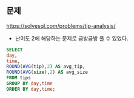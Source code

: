 ## 문제
https://solvesql.com/problems/tip-analysis/

- 난이도 2에 해당하는 문제로 금방금방 풀 수 있었다.
  
```sql
SELECT 
day,
time,
ROUND(AVG(tip),2) AS avg_tip, 
ROUND(AVG(size),2) AS avg_size
FROM tips
GROUP BY day,time
ORDER BY day,time;
```
